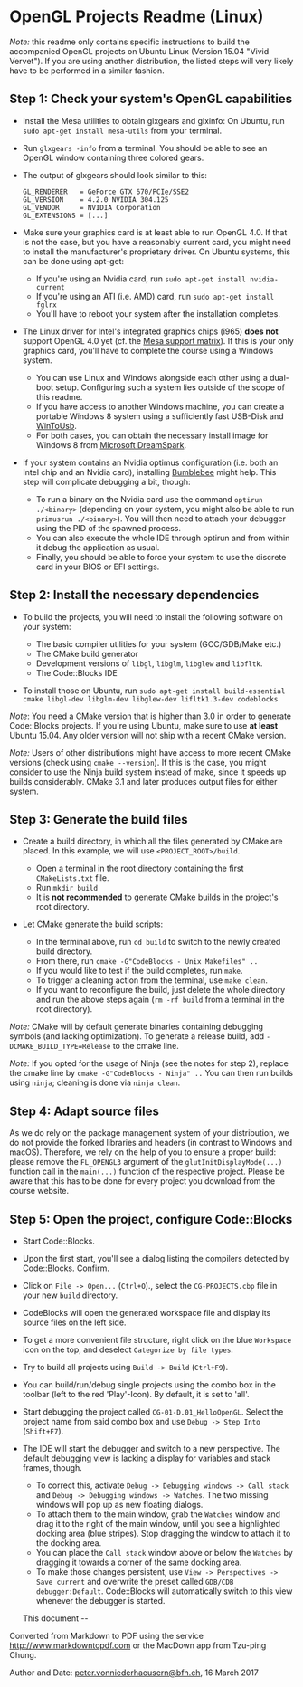 OpenGL Projects Readme (Linux)
===

*Note:* this readme only contains specific instructions to build the accompanied OpenGL projects on Ubuntu Linux (Version 15.04 "Vivid Vervet"). If you are using another distribution, the listed steps will very likely have to be performed in a similar fashion.


Step 1: Check your system's OpenGL capabilities
---

- Install the Mesa utilities to obtain glxgears and glxinfo: On Ubuntu, run `sudo apt-get install mesa-utils` from your terminal.
- Run `glxgears -info` from a terminal. You should be able to see an OpenGL window containing three colored gears.
- The output of glxgears should look similar to this:

    ~~~
    GL_RENDERER   = GeForce GTX 670/PCIe/SSE2
    GL_VERSION    = 4.2.0 NVIDIA 304.125
    GL_VENDOR     = NVIDIA Corporation
    GL_EXTENSIONS = [...]
    ~~~

- Make sure your graphics card is at least able to run OpenGL 4.0. If that is not the case, but you have a reasonably current card, you might need to install the manufacturer's proprietary driver. On Ubuntu systems, this can be done using apt-get:
    - If you're using an Nvidia card, run `sudo apt-get install nvidia-current`
    - If you're using an ATI (i.e. AMD) card, run `sudo apt-get install fglrx`
    - You'll have to reboot your system after the installation completes.

- The Linux driver for Intel's integrated graphics chips (i965) **does not** support OpenGL 4.0 yet (cf. the [Mesa support matrix]). If this is your only graphics card, you'll have to complete the course using a Windows system.
    - You can use Linux and Windows alongside each other using a dual-boot setup. Configuring such a system lies outside of the scope of this readme.
    - If you have access to another Windows machine, you can create a portable Windows 8 system using a sufficiently fast USB-Disk and [WinToUsb].
    - For both cases, you can obtain the necessary install image for Windows 8 from [Microsoft DreamSpark].

- If your system contains an Nvidia optimus configuration (i.e. both an Intel chip and an Nvidia card), installing [Bumblebee] might help. This step will complicate debugging a bit, though:
    - To run a binary on the Nvidia card use the command `optirun ./<binary>` (depending on your system, you might also be able to run `primusrun ./<binary>`). You will then need to attach your debugger using the PID of the spawned process.
    - You can also execute the whole IDE through optirun and from within it debug the application as usual.
    - Finally, you should be able to force your system to use the discrete card in your BIOS or EFI settings.

[Mesa support matrix]: http://mesamatrix.net/
[WinToUsb]: http://www.easyuefi.com/wintousb/
[Microsoft DreamSpark]: https://e5.onthehub.com/WebStore/ProductsByMajorVersionList.aspx?ws=e7961da5-836f-e011-971f-0030487d8897&vsro=8
[Bumblebee]: https://wiki.ubuntuusers.de/Hybrid-Grafikkarten/Bumblebee


Step 2: Install the necessary dependencies
---

- To build the projects, you will need to install the following software on your system:
    - The basic compiler utilities for your system (GCC/GDB/Make etc.)
    - The CMake build generator
    - Development versions of `libgl`, `libglm`, `libglew` and `libfltk`.
    - The Code::Blocks IDE

- To install those on Ubuntu, run `sudo apt-get install build-essential cmake libgl-dev libglm-dev libglew-dev lifltk1.3-dev codeblocks`

*Note*: You need a CMake version that is higher than 3.0 in order to generate Code::Blocks projects. If you're using Ubuntu, make sure to use **at least** Ubuntu 15.04. Any older version will not ship with a recent CMake version.

*Note:* Users of other distributions might have access to more recent CMake versions (check using `cmake --version`). If this is the case, you might consider to use the Ninja build system instead of make, since it speeds up builds considerably. CMake 3.1 and later produces output files for either system.


Step 3: Generate the build files
---

- Create a build directory, in which all the files generated by CMake are placed. In this example, we will use `<PROJECT_ROOT>/build`.
    - Open a terminal in the root directory containing the first `CMakeLists.txt` file.
    - Run `mkdir build`
    - It is **not recommended** to generate CMake builds in the project's root directory.

- Let CMake generate the build scripts:
    - In the terminal above, run `cd build` to switch to the newly created build directory.
    - From there, run `cmake -G"CodeBlocks - Unix Makefiles" ..`
    - If you would like to test if the build completes, run `make`.
    - To trigger a cleaning action from the terminal, use `make clean`.
    - If you want to reconfigure the build, just delete the whole directory and run the above steps again (`rm -rf build` from a terminal in the root directory).

*Note:* CMake will by default generate binaries containing debugging symbols (and lacking optimization). To generate a release build, add `-DCMAKE_BUILD_TYPE=Release` to the cmake line.

*Note:* If you opted for the usage of Ninja (see the notes for step 2), replace the cmake line by `cmake -G"CodeBlocks - Ninja" ..` You can then run builds using `ninja`; cleaning is done via `ninja clean`.

Step 4: Adapt source files
---

As we do rely on the package management system of your distribution, we do not provide the forked libraries and headers (in contrast to Windows and macOS).
  Therefore, we rely on the help of you to ensure a proper build: please remove the `FL_OPENGL3` argument of the `glutInitDisplayMode(...)` function call
  in the `main(...)` function of the respective project. Please be aware that this has to be done for every project you download from the course website.

Step 5: Open the project, configure Code::Blocks
---

- Start Code::Blocks.
- Upon the first start, you'll see a dialog listing the compilers detected by Code::Blocks. Confirm.
- Click on `File -> Open...` (`Ctrl+O`)., select the `CG-PROJECTS.cbp` file in your new `build` directory.
- CodeBlocks will open the generated workspace file and display its source files on the left side.
- To get a more convenient file structure, right click on the blue `Workspace` icon on the top, and deselect `Categorize by file types`.
- Try to build all projects using `Build -> Build` (`Ctrl+F9`).
- You can build/run/debug single projects using the combo box in the toolbar (left to the red 'Play'-Icon). By default, it is set to 'all'.
- Start debugging the project called `CG-01-D.01_HelloOpenGL`. Select the project name from said combo box and use `Debug -> Step Into` (`Shift+F7`).
- The IDE will start the debugger and switch to a new perspective. The default debugging view is lacking a display for variables and stack frames, though.
    - To correct this, activate `Debug -> Debugging windows -> Call stack` and `Debug -> Debugging windows -> Watches`. The two missing windows will pop up as new floating dialogs.
    - To attach them to the main window, grab the `Watches` window and drag it to the right of the main window, until you see a highlighted docking area (blue stripes). Stop dragging the window to attach it to the docking area.
    - You can place the `Call stack` window above or below the `Watches` by dragging it towards a corner of the same docking area.
    - To make those changes persistent, use `View -> Perspectives -> Save current` and overwrite the preset called `GDB/CDB debugger:Default`. Code::Blocks will automatically switch to this view whenever the debugger is started.

    This document
--

Converted from Markdown to PDF using the service http://www.markdowntopdf.com or the MacDown app from Tzu-ping Chung.

Author and Date: peter.vonniederhaeusern@bfh.ch, 16 March 2017

